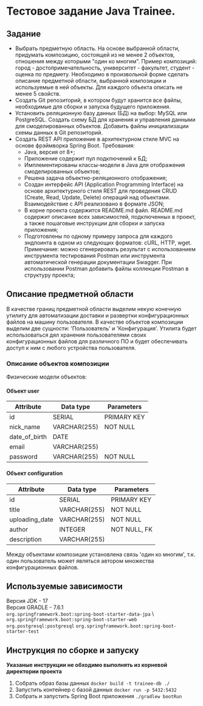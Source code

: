 # Тестовое задание Java Trainee.
## Задание
- Выбрать предметную область. На основе выбранной области, придумать композицию, состоящей из не менее 2 объектов, отношения между которыми "один ко многим". Пример композиций: город - достопримечательность, университет - факультет, студент - оценка по предмету. Необходимо в произвольной форме сделать описание предметной области, выбранной композиции и используемые в ней объекты. Для каждого объекта описать не менее 5 свойств.
- Создать Git репозиторий, в котором будут хранится все файлы, необходимые для
сборки и запуска будущего приложения.
- Установить реляционную базу данных (БД) на выбор: MySQL или PostgreSQL. Создать
схему БД для хранения и управления данными для смоделированных объектов. Добавить
файлы инициализации схемы данных в Git репозиторий.
- Создать REST API приложение в архитектурном стиле MVC на основе фрэймворка
Spring Boot. Требования:
    - Java, версия от 8+;
    - Приложение содержит пул подключений к БД;
    - Имплементированы классы-модели в Java для отображения смоделированных объектов;
    - Решена задача объектно-реляционного отображения;
    - Создан интерфейс API (Application Programming Interface) на основе архитектурного стиля REST для проведения CRUD (Create, Read, Update, Delete) операций над объектами. Взаимодействие с API реализовано в формате JSON;
    - В корне проекта содержится README.md файл. README.md содержит описание всех зависимостей, подключенных в проект, а также   пошаговые инструкции для сборки и запуска приложения;
    - Подготовлены по одному примеру запроса для каждого эндпоинта в одном из следующих форматов: сURL, HTTP, wget. Примечание: можно сгенерировать результат с использованием инструмента тестирования Postman или инструмента автоматической генерации документации Swagger. При использовании Postman добавить файлы коллекции Postman в структуру проекта;

## Описание предметной области
В качестве границ предметной области выделим некую конечную утилиту для автоматизации доставки и развертки конфигурационных файлов на машину пользователя. В качестве объектов композиции выделим две сущности: 'Пользователь' и 'Конфигурация'. Утилита будет использоваться дял хранения пользователями своих конфигурационных файлов для различного ПО и будет обеспечивать доступ к ним с любого устройства пользователя.
### Описание объектов композиции
Физические модели объектов:
#### Объект user
| Attribute          | Data type        |      Parameters       |
|---------------|--------|-------------|
| id            | SERIAL | PRIMARY KEY |
| nick_name     | VARCHAR(255)   | NOT NULL    |
| date_of_birth | DATE   |             |
| email         | VARCHAR(255)   |             |
| password      | VARCHAR(255)   | NOT NULL    |

#### Объект configuration
| Attribute          | Data type        |      Parameters       |
|---------------|--------|-------------|
| id            | SERIAL | PRIMARY KEY |
| title     | VARCHAR(255)   | NOT NULL    |
| uploading_date | VARCHAR(255)   |     NOT NULL        |
| author         | INTEGER   |     NOT NULL, FK        |
| description      | VARCHAR(255)   |     |

Между объектами композиции установлена связь 'один ко многим', т.к. один пользователь может являться автором множества конфигурационных файлов.
## Используемые зависимости
Версия JDK - 17\
Версия GRADLE - 7.6.1\
`org.springframework.boot:spring-boot-starter-data-jpa`
\ 
`org.springframework.boot:spring-boot-starter-web`
`org.postgresql:postgresql` 
`org.springframework.boot:spring-boot-starter-test`
## Инструкция по сборке и запуску
**Указаные инструкции не обходимо выполнять из корневой директории проекта**
1. Собрать образ базы данных `docker build -t trainee-db ./`
2. Запустить контейнер с базой данных `docker run -p 5432:5432`
3. Собрать и запустить Spring Boot приложения `./gradlew bootRun
`

